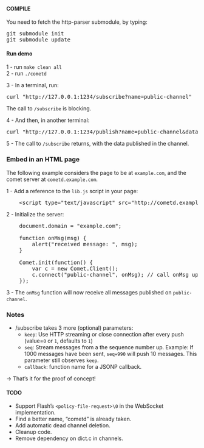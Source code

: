 #### COMPILE

You need to fetch the http-parser submodule, by typing:
<pre>
git submodule init
git submodule update
</pre>


#### Run demo
1 - run `make clean all`  
2 - run `./cometd`

3 - In a terminal, run:
<pre>
curl "http://127.0.0.1:1234/subscribe?name=public-channel"
</pre>
The call to `/subscribe` is blocking.


4 - And then, in another terminal:
<pre>
curl "http://127.0.0.1:1234/publish?name=public-channel&data=hello-world-of-comet"
</pre>

5 - The call to `/subscribe` returns, with the data published in the channel.


### Embed in an HTML page
The following example considers the page to be at `example.com`, and the comet server at `cometd.example.com`.

1 - Add a reference to the `lib.js` script in your page:
<pre>
	&lt;script type="text/javascript" src="http://cometd.example.com/lib.js?domain=example.com"&gt;&lt;/script&gt;
</pre>
2 - Initialize the server:
<pre>
	document.domain = "example.com";

	function onMsg(msg) {
		alert("received message: ", msg);
	}

	Comet.init(function() {
		var c = new Comet.Client();
		c.connect("public-channel", onMsg); // call onMsg upon reception of a message.
	});
</pre>
3 - The `onMsg` function will now receive all messages published on `public-channel`.


### Notes
* /subscribe takes 3 more (optional) parameters:
    * `keep`: Use HTTP streaming or close connection after every push (value=`0` or `1`, defaults to `1`)
    * `seq`: Stream messages from a the sequence number up. Example: If 1000 messages have been sent, `seq=990` will push 10 messages. This parameter still observes `keep`.
    * `callback`: function name for a JSONP callback.

→ That’s it for the proof of concept!

#### TODO
* Support Flash’s `<policy-file-request>\0` in the WebSocket implementation.
* Find a better name, “cometd” is already taken.
* Add automatic dead channel deletion.
* Cleanup code.
* Remove dependency on dict.c in channels.
